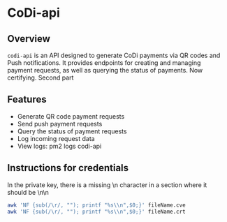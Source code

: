 # CoDi-api

## Overview

`codi-api` is an API designed to generate CoDi payments via QR codes and Push notifications. It provides endpoints for creating and managing payment requests, as well as querying the status of payments. Now certifying. Second part

## Features

- Generate QR code payment requests
- Send push payment requests
- Query the status of payment requests
- Log incoming request data
- View logs: pm2 logs codi-api

## Instructions for credentials

In the private key, there is a missing  \n character in a section where it should be \n\n 

```bash
awk 'NF {sub(/\r/, ""); printf "%s\\n",$0;}' fileName.cve
awk 'NF {sub(/\r/, ""); printf "%s\\n",$0;}' fileName.crt
```

